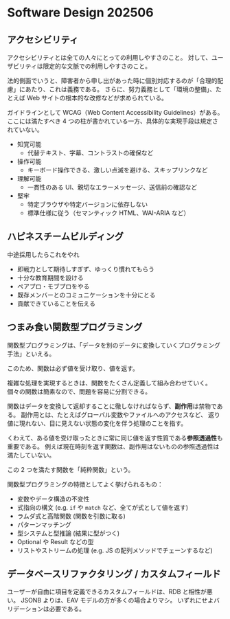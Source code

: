 # Software Design 202506

## アクセシビリティ

アクセシビリティとは全ての人々にとっての利用しやすさのこと。
対して、ユーザビリティは限定的な文脈での利用しやすさのこと。

法的側面でいうと、障害者から申し出があった時に個別対応するのが「合理的配慮」にあたり、これは義務である。
さらに、努力義務として「環境の整備」、たとえば Web サイトの根本的な改修などが求められている。

ガイドラインとして WCAG（Web Content Accessibility Guidelines）がある。
ここには満たすべき 4 つの柱が書かれている一方、具体的な実現手段は規定されていない。

- 知覚可能
  - 代替テキスト、字幕、コントラストの確保など
- 操作可能
  - キーボード操作できる、激しい点滅を避ける、スキップリンクなど
- 理解可能
  - 一貫性のある UI、親切なエラーメッセージ、送信前の確認など
- 堅牢
  - 特定ブラウザや特定バージョンに依存しない
  - 標準仕様に従う（セマンティック HTML、WAI-ARIA など）

## ハピネスチームビルディング

中途採用したらこれをやれ

- 即戦力として期待しすぎず、ゆっくり慣れてもらう
- 十分な教育期間を設ける
- ペアプロ・モブプロをやる
- 既存メンバーとのコミュニケーションを十分にとる
- 貢献できていることを伝える

## つまみ食い関数型プログラミング

関数型プログラミングは、「データを別のデータに変換していくプログラミング手法」といえる。

このため、関数は必ず値を受け取り、値を返す。

複雑な処理を実現するときは、関数をたくさん定義して組み合わせていく。
個々の関数は簡素なので、問題を容易に分割できる。

関数はデータを変換して返却することに徹しなければならず、**副作用**は禁物である。
副作用とは、たとえばグローバル変数やファイルへのアクセスなど、
返り値に現れない、目に見えない状態の変化を伴う処理のことを指す。

くわえて、ある値を受け取ったときに常に同じ値を返す性質である**参照透過性**も重要である。
例えば現在時刻を返す関数は、副作用はないものの参照透過性は満たしていない。

この 2 つを満たす関数を「純粋関数」という。

関数型プログラミングの特徴としてよく挙げられるもの：

- 変数やデータ構造の不変性
- 式指向の構文 (e.g. `if` や `match` など、全てが式として値を返す)
- ラムダ式と高階関数 (関数を引数に取る)
- パターンマッチング
- 型システムと型推論 (結果に型がつく)
- Optional や Result などの型
- リストやストリームの処理 (e.g. JS の配列メソッドでチェーンするなど)

## データベースリファクタリング / カスタムフィールド

ユーザーが自由に項目を定義できるカスタムフィールドは、RDB と相性が悪い。
JSONB よりは、EAV モデルの方が多くの場合よりマシ。
いずれにせよバリデーションは必要である。
